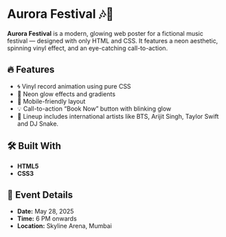 # Aurora Festival 🎶🌌

**Aurora Festival** is a modern, glowing web poster for a fictional music festival — designed with only HTML and CSS. It features a neon aesthetic, spinning vinyl effect, and an eye-catching call-to-action.

## 🔥 Features

- 🌀 Vinyl record animation using pure CSS
- 🌈 Neon glow effects and gradients
- 📱 Mobile-friendly layout
- 💡 Call-to-action “Book Now” button with blinking glow
- 🎤 Lineup includes international artists like BTS, Arijit Singh, Taylor Swift and  DJ Snake.

## 🛠️ Built With

- **HTML5**
- **CSS3**

## 📍 Event Details

- **Date:** May 28, 2025  
- **Time:** 6 PM onwards  
- **Location:** Skyline Arena, Mumbai
